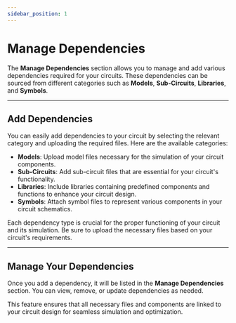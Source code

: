 ```yaml
---
sidebar_position: 1
---
```


# Manage Dependencies

The **Manage Dependencies** section allows you to manage and add various dependencies required for your circuits. These dependencies can be sourced from different categories such as **Models**, **Sub-Circuits**, **Libraries**, and **Symbols**.

---

## Add Dependencies

You can easily add dependencies to your circuit by selecting the relevant category and uploading the required files. Here are the available categories:

- **Models**: Upload model files necessary for the simulation of your circuit components.
- **Sub-Circuits**: Add sub-circuit files that are essential for your circuit's functionality.
- **Libraries**: Include libraries containing predefined components and functions to enhance your circuit design.
- **Symbols**: Attach symbol files to represent various components in your circuit schematics.

Each dependency type is crucial for the proper functioning of your circuit and its simulation. Be sure to upload the necessary files based on your circuit's requirements.

---

## Manage Your Dependencies

Once you add a dependency, it will be listed in the **Manage Dependencies** section. You can view, remove, or update dependencies as needed.

This feature ensures that all necessary files and components are linked to your circuit design for seamless simulation and optimization.
